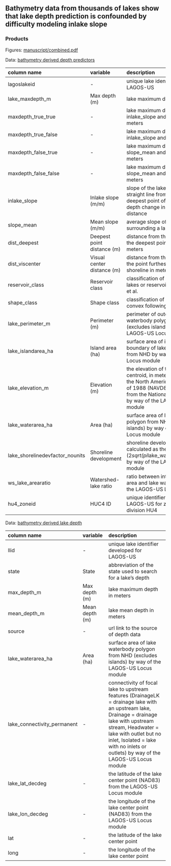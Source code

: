 
<!-- README.md is generated from README.Rmd. Please edit that file -->

## Bathymetry data from thousands of lakes show that lake depth prediction is confounded by difficulty modeling inlake slope

### Products

Figures: [manuscript/combined.pdf](manuscript/combined.pdf)

Data: [bathymetry derived depth
predictors](data/depth_predictors.csv)

| column name                       | variable                   | description                                                                                                                                                                                                   |
| :-------------------------------- | :------------------------- | :------------------------------------------------------------------------------------------------------------------------------------------------------------------------------------------------------------ |
| lagoslakeid                       | \-                         | unique lake identifier developed for LAGOS-US                                                                                                                                                                 |
| lake\_maxdepth\_m                 | Max depth (m)              | lake maximum depth in meters                                                                                                                                                                                  |
| maxdepth\_true\_true              | \-                         | lake maximum depth calculated from inlake\_slope and dist\_deepest in meters                                                                                                                                  |
| maxdepth\_true\_false             | \-                         | lake maximum depth calculated from inlake\_slope and dist\_viscenter                                                                                                                                          |
| maxdepth\_false\_true             | \-                         | lake maximum depth calculated from slope\_mean and dist\_deepest in meters                                                                                                                                    |
| maxdepth\_false\_false            | \-                         | lake maximum depth calculated from slope\_mean and dist\_viscenter in meters                                                                                                                                  |
| inlake\_slope                     | Inlake slope (m/m)         | slope of the lake bottom assuming a straight line from the shore to the deepest point of the lake in units of depth change in meters per meter distance                                                       |
| slope\_mean                       | Mean slope (m/m)           | average slope of the land surrounding a lake in a 100m buffer                                                                                                                                                 |
| dist\_deepest                     | Deepest point distance (m) | distance from the lake shoreline to the deepest point of the lake in meters                                                                                                                                   |
| dist\_viscenter                   | Visual center distance (m) | distance from the lake shoreline to the point furthest from the lake shoreline in meters                                                                                                                      |
| reservoir\_class                  | Reservoir class            | classification of lakes are natural lakes or reservoirs by way of Polus et al.                                                                                                                                |
| shape\_class                      | Shape class                | classification of lakes as concave or convex following Hakanson (1977)                                                                                                                                        |
| lake\_perimeter\_m                | Perimeter (m)              | perimeter of outer boundary of lake waterbody polygon from the NHD (excludes islands) by way of the LAGOS-US Locus module                                                                                     |
| lake\_islandarea\_ha              | Island area (ha)           | surface area of islands within outer boundary of lake waterbody polygon from NHD by way of the LAGOS-US Locus module                                                                                          |
| lake\_elevation\_m                | Elevation (m)              | the elevation of the lake polygon centroid, in meters (referenced to the North American Vertical Datum of 1988 (NAVD88)) and obtained from the National Elevation Dataset by way of the LAGOS-US Locus module |
| lake\_waterarea\_ha               | Area (ha)                  | surface area of lake waterbody polygon from NHD (excludes islands) by way of the LAGOS-US Locus module                                                                                                        |
| lake\_shorelinedevfactor\_nounits | Shoreline development      | shoreline development factor calculated as the lake\_perimeter\_m / (2*sqrt(pi*lake\_waterarea\_ha\*10000)) by way of the LAGOS-US Locus module                                                               |
| ws\_lake\_arearatio               | Watershed-lake ratio       | ratio between interlake watershed area and lake water area by way of the LAGOS-US Locus module                                                                                                                |
| hu4\_zoneid                       | HUC4 ID                    | unique identifier assigned by LAGOS-US for zones in the spatial division HU4                                                                                                                                  |

Data: [bathymetry derived lake
depth](data/00_bathy_depth/00_bathy_depth.csv)

| column name                   | variable       | description                                                                                                                                                                                                                                                                 |
| :---------------------------- | :------------- | :-------------------------------------------------------------------------------------------------------------------------------------------------------------------------------------------------------------------------------------------------------------------------- |
| llid                          | \-             | unique lake identifier developed for LAGOS-US                                                                                                                                                                                                                               |
| state                         | State          | abbreviation of the state used to search for a lake’s depth                                                                                                                                                                                                                 |
| max\_depth\_m                 | Max depth (m)  | lake maximum depth in meters                                                                                                                                                                                                                                                |
| mean\_depth\_m                | Mean depth (m) | lake mean depth in meters                                                                                                                                                                                                                                                   |
| source                        | \-             | url link to the source of depth data                                                                                                                                                                                                                                        |
| lake\_waterarea\_ha           | Area (ha)      | surface area of lake waterbody polygon from NHD (excludes islands) by way of the LAGOS-US Locus module                                                                                                                                                                      |
| lake\_connectivity\_permanent | \-             | connectivity of focal lake to upstream features (DrainageLK = drainage lake with an upstream lake, Drainage = drainage lake with upstream stream, Headwater = lake with outlet but no inlet, Isolated = lake with no inlets or outlets) by way of the LAGOS-US Locus module |
| lake\_lat\_decdeg             | \-             | the latitude of the lake center point (NAD83) from the LAGOS-US Locus module                                                                                                                                                                                                |
| lake\_lon\_decdeg             | \-             | the longitude of the lake center point (NAD83) from the LAGOS-US Locus module                                                                                                                                                                                               |
| lat                           | \-             | the latitude of the lake center point                                                                                                                                                                                                                                       |
| long                          | \-             | the longitude of the lake center point                                                                                                                                                                                                                                      |
